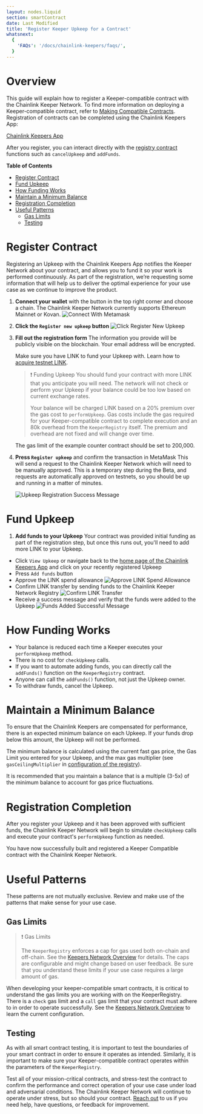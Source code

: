 ```yaml
---
layout: nodes.liquid
section: smartContract
date: Last Modified
title: 'Register Keeper Upkeep for a Contract'
whatsnext:
  {
    'FAQs': '/docs/chainlink-keepers/faqs/',
  }
---
```


# Overview <!-- omit in toc -->

This guide will explain how to register a Keeper-compatible contract with the Chainlink Keeper Network. To find more information on deploying a Keeper-compatible contract, refer to [Making Compatible Contracts](../compatible-contracts). Registration of contracts can be completed using the Chainlink Keepers App:

<div class="remix-callout">
    <a href="https://keepers.chain.link" class="cl-button--ghost solidity-tracked">Chainlink Keepers App</a>
</div>

After you register, you can interact directly with the [registry contract](https://etherscan.io/address/0x7b3EC232b08BD7b4b3305BE0C044D907B2DF960B#code) functions such as `cancelUpkeep` and `addFunds`.

**Table of Contents**
+ [Register Contract](#register-contract)
+ [Fund Upkeep](#fund-upkeep)
+ [How Funding Works](#how-funding-works)
+ [Maintain a Minimum Balance](#maintain-a-minimum-balance)
+ [Registration Completion](#registration-completion)
+ [Useful Patterns](#useful-patterns)
  + [Gas Limits](#gas-limits)
  + [Testing](#testing)

# Register Contract

Registering an Upkeep with the Chainlink Keepers App notifies the Keeper Network about your contract, and allows you to fund it so your work is performed continuously. As part of the registration, we’re requesting some information that will help us to deliver the optimal experience for your use case as we continue to improve the product.

1. **Connect your wallet** with the button in the top right corner and choose a chain. The Chainlink Keeper Network currently supports Ethereum Mainnet or Kovan.
  ![Connect With Metamask](/images/contract-devs/keeper/keeper-metamask.png)

1. **Click the `Register new upkeep` button**
  ![Click Register New Upkeep](/images/contract-devs/keeper/keeper-register.png)

1. **Fill out the registration form**
    The information you provide will be publicly visible on the blockchain. Your email address will be encrypted.

     Make sure you have LINK to fund your Upkeep with. Learn how to [acquire testnet LINK](/docs/acquire-link/).

    > ❗️ Funding Upkeep
    > You should fund your contract with more LINK that you anticipate you will need. The network will not check or perform your Upkeep if your balance could be too low based on current exchange rates.
    >
    > Your balance will be charged LINK based on a 20% premium over the gas cost to `performUpkeep`. Gas costs include the gas required for your Keeper-compatible contract to complete execution and an 80k overhead from the `KeeperRegistry` itself. The premium and overhead are not fixed and will change over time.

    The gas limit of the example counter contract should be set to 200,000.

2. **Press `Register upkeep`** and confirm the transaction in MetaMask
  This will send a request to the Chainlink Keeper Network which will need to be manually approved.  This is a temporary step during the Beta, and requests are automatically approved on testnets, so you should be up and running in a matter of minutes.

    ![Upkeep Registration Success Message](/images/contract-devs/keeper/keeper-registration-submitted.png)

# Fund Upkeep

1. **Add funds to your Upkeep**
  Your contract was provided initial funding as part of the registration step, but once this runs out, you'll need to add more LINK to your Upkeep.

  * Click `View Upkeep` or navigate back to the [home page of the Chainlink Keepers App](https://keepers.chain.link) and click on your recently registered Upkeep
  * Press `Add funds` button
  * Approve the LINK spend allowance
    ![Approve LINK Spend Allowance](/images/contract-devs/keeper/keeper-approve-allowance.png)
  * Confirm LINK transfer by sending funds to the Chainlink Keeper Network Registry
    ![Confirm LINK Transfer](/images/contract-devs/keeper/keeper-confirm-transfer.png)
  * Receive a success message and verify that the funds were added to the Upkeep
    ![Funds Added Successful Message](/images/contract-devs/keeper/keeper-add-funds.png)

# How Funding Works

* Your balance is reduced each time a Keeper executes your `performUpkeep` method.
* There is no cost for `checkUpkeep` calls.
* If you want to automate adding funds, you can directly call the `addFunds()` function on the `KeeperRegistry` contract.
* Anyone can call the `addFunds()` function, not just the Upkeep owner.
* To withdraw funds, cancel the Upkeep.

# Maintain a Minimum Balance
To ensure that the Chainlink Keepers are compensated for performance, there is an expected minimum balance on each Upkeep. If your funds drop below this amount, the Upkeep will not be performed.

The minimum balance is calculated using the current fast gas price, the Gas Limit you entered for your Upkeep, and the max gas multiplier (see `gasCeilingMultiplier` in [configuration of the registry](../overview/#configuration)).

It is recommended that you maintain a balance that is a multiple (3-5x) of the minimum balance to account for gas price fluctuations.

# Registration Completion
After you register your Upkeep and it has been approved with sufficient funds, the Chainlink Keeper Network will begin to simulate `checkUpkeep` calls and execute your contract's `performUpkeep` function as needed.

You have now successfully built and registered a Keeper Compatible contract with the Chainlink Keeper Network.

# Useful Patterns

These patterns are not mutually exclusive. Review and make use of the patterns that make sense for your use case.

## Gas Limits

> ❗️ Gas Limits
>
> The `KeeperRegistry` enforces a cap for gas used both on-chain and off-chain. See the [Keepers Network Overview](../overview/) for details. The caps are configurable and might change based on user feedback. Be sure that you understand these limits if your use case requires a large amount of gas.

When developing your keeper-compatible smart contracts, it is critical to understand the gas limits you are working with on the KeeperRegistry. There is a `check` gas limit and a `call` gas limit that your contract must adhere to in order to operate successfully. See the [Keepers Network Overview](../overview/) to learn the current configuration.

## Testing

As with all smart contract testing, it is important to test the boundaries of your smart contract in order to ensure it operates as intended. Similarly, it is important to make sure your Keeper-compatible contract operates within the parameters of the `KeeperRegistry`.

Test all of your mission-critical contracts, and stress-test the contract to confirm the performance and correct operation of your use case under load and adversarial conditions. The Chainlink Keeper Network will continue to operate under stress, but so should your contract. [Reach out](https://forms.gle/WadxnzzjHPtta5Zd9) to us if you need help, have questions, or feedback for improvement.
